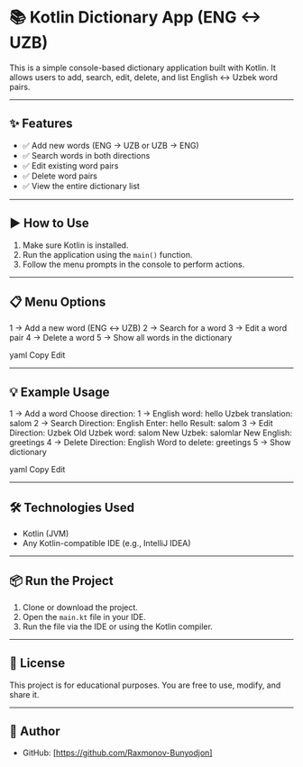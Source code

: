 # 📚 Kotlin Dictionary App (ENG <-> UZB)

This is a simple console-based dictionary application built with Kotlin. It allows users to add, search, edit, delete, and list English ↔ Uzbek word pairs.

---

## ✨ Features

- ✅ Add new words (ENG -> UZB or UZB -> ENG)
- ✅ Search words in both directions
- ✅ Edit existing word pairs
- ✅ Delete word pairs
- ✅ View the entire dictionary list

---

## ▶️ How to Use

1. Make sure Kotlin is installed.
2. Run the application using the `main()` function.
3. Follow the menu prompts in the console to perform actions.

---

## 📋 Menu Options

1 -> Add a new word (ENG ↔ UZB)
2 -> Search for a word
3 -> Edit a word pair
4 -> Delete a word
5 -> Show all words in the dictionary

yaml
Copy
Edit

---

## 💡 Example Usage

1 -> Add a word
Choose direction:
1 -> English word: hello
Uzbek translation: salom
2 -> Search
Direction: English
Enter: hello
Result: salom
3 -> Edit
Direction: Uzbek
Old Uzbek word: salom
New Uzbek: salomlar
New English: greetings
4 -> Delete
Direction: English
Word to delete: greetings
5 -> Show dictionary

yaml
Copy
Edit

---

## 🛠 Technologies Used

- Kotlin (JVM)
- Any Kotlin-compatible IDE (e.g., IntelliJ IDEA)

---

## 📦 Run the Project

1. Clone or download the project.
2. Open the `main.kt` file in your IDE.
3. Run the file via the IDE or using the Kotlin compiler.

---

## 📄 License

This project is for educational purposes. You are free to use, modify, and share it.

---

## 👤 Author

- GitHub: [https://github.com/Raxmonov-Bunyodjon]
